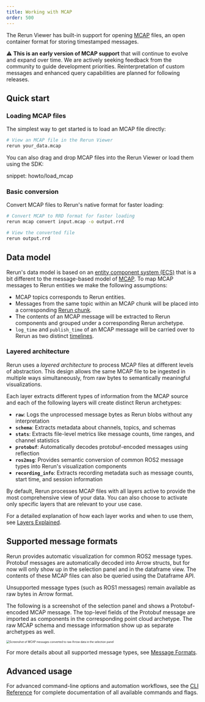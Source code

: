 ```yaml
---
title: Working with MCAP
order: 500
---
```


The Rerun Viewer has built-in support for opening [MCAP](https://mcap.dev/) files, an open container format for storing timestamped messages.

⚠️ **This is an early version of MCAP support** that will continue to evolve and expand over time. We are actively seeking feedback from the community to guide development priorities. Reinterpretation of custom messages and enhanced query capabilities are planned for following releases.

## Quick start

### Loading MCAP files

The simplest way to get started is to load an MCAP file directly:

```bash
# View an MCAP file in the Rerun Viewer
rerun your_data.mcap
```

You can also drag and drop MCAP files into the Rerun Viewer or load them using the SDK:

snippet: howto/load_mcap

### Basic conversion

Convert MCAP files to Rerun's native format for faster loading:

```bash
# Convert MCAP to RRD format for faster loading
rerun mcap convert input.mcap -o output.rrd

# View the converted file
rerun output.rrd
```

## Data model

Rerun's data model is based on an [entity component system (ECS)](../concepts/entity-component.md) that is a bit different to the message-based model of [MCAP](https://mcap.dev).
To map MCAP messages to Rerun entities we make the following assumptions:

* MCAP topics corresponds to Rerun entities.
* Messages from the same topic within an MCAP chunk will be placed into a corresponding [Rerun chunk](../concepts/chunks.md).
* The contents of an MCAP message will be extracted to Rerun components and grouped under a corresponding Rerun archetype.
* `log_time` and `publish_time` of an MCAP message will be carried over to Rerun as two distinct [timelines](../concepts/timelines.md).

### Layered architecture

Rerun uses a _layered architecture_ to process MCAP files at different levels of abstraction. This design allows the same MCAP file to be ingested in multiple ways simultaneously, from raw bytes to semantically meaningful visualizations.

Each layer extracts different types of information from the MCAP source and each of the following layers will create distinct Rerun archetypes:

- **`raw`**: Logs the unprocessed message bytes as Rerun blobs without any interpretation
- **`schema`**: Extracts metadata about channels, topics, and schemas
- **`stats`**: Extracts file-level metrics like message counts, time ranges, and channel statistics
- **`protobuf`**: Automatically decodes protobuf-encoded messages using reflection
- **`ros2msg`**: Provides semantic conversion of common ROS2 message types into Rerun's visualization components
- **`recording_info`**: Extracts recording metadata such as message counts, start time, and session information

By default, Rerun processes MCAP files with all layers active to provide the most comprehensive view of your data. You can also choose to activate only specific layers that are relevant to your use case.

For a detailed explanation of how each layer works and when to use them, see [Layers Explained](mcap/layers-explained.md).

## Supported message formats

Rerun provides automatic visualization for common ROS2 message types. Protobuf messages are automatically decoded into Arrow structs, but for now will only show up in the selection panel and in the dataframe view. The contents of these MCAP files can also be queried using the Dataframe API.

Unsupported message types (such as ROS1 messages) remain available as raw bytes in Arrow format.

The following is a screenshot of the selection panel and shows a Protobuf-encoded MCAP message. The top-level fields of the Protobuf message are imported as components in the corresponding point cloud archetype. The raw MCAP schema and message information show up as separate archetypes as well.

<picture style="zoom: 0.5">
  <img src="https://static.rerun.io/mcap_raw_arrow/17b7723690c46901d14e6c1d264298ce0ca8c3ae/full.png" alt="Screenshot of MCAP messages converted to raw Arrow data in the selection panel">
  <source media="(max-width: 480px)" srcset="https://static.rerun.io/mcap_raw_arrow/17b7723690c46901d14e6c1d264298ce0ca8c3ae/480w.png">
  <source media="(max-width: 768px)" srcset="https://static.rerun.io/mcap_raw_arrow/17b7723690c46901d14e6c1d264298ce0ca8c3ae/768w.png">
  <source media="(max-width: 1024px)" srcset="https://static.rerun.io/mcap_raw_arrow/17b7723690c46901d14e6c1d264298ce0ca8c3ae/1024w.png">
</picture>

For more details about all supported message types, see [Message Formats](mcap/message-formats.md).

## Advanced usage

For advanced command-line options and automation workflows, see the [CLI Reference](mcap/cli-reference.md) for complete documentation of all available commands and flags.
